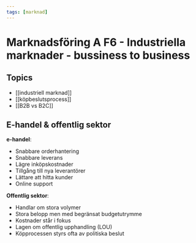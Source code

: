 ```yaml
---
tags: [marknad]
---
```

# Marknadsföring A F6 - Industriella marknader - bussiness to business

## Topics
- [[industriell marknad]]
- [[köpbeslutsprocess]]
- [[B2B vs B2C]]

## E-handel & offentlig sektor
**e-handel**:
- Snabbare orderhantering 
- Snabbare leverans 
- Lägre inköpskostnader 
- Tillgång till nya leverantörer 
- Lättare att hitta kunder 
- Online support

**Offentlig sektor**:
- Handlar om stora volymer 
- Stora belopp men med begränsat budgetutrymme 
- Kostnader står i fokus 
- Lagen om offentlig upphandling (LOU) 
- Köpprocessen styrs ofta av politiska beslut